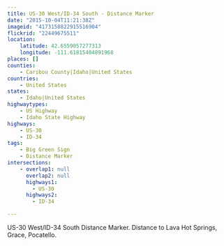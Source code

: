 ```yaml
---
title: US-30 West/ID-34 South - Distance Marker
date: "2015-10-04T11:21:38Z"
imageid: "4173158822915516904"
flickrid: "22449675511"
location:
    latitude: 42.6559057277313
    longitude: -111.61815404891968
places: []
counties:
    - Caribou County|Idaho|United States
countries:
    - United States
states:
    - Idaho|United States
highwaytypes:
    - US Highway
    - Idaho State Highway
highways:
    - US-30
    - ID-34
tags:
    - Big Green Sign
    - Distance Marker
intersections:
    - overlap1: null
      overlap2: null
      highways1:
        - US-30
      highways2:
        - ID-34

---
```

US-30 West/ID-34 South Distance Marker.  Distance to Lava Hot Springs, Grace, Pocatello.